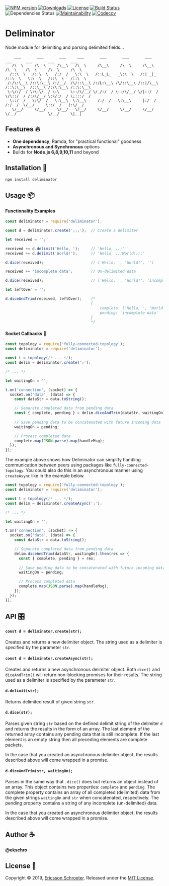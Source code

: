 [![NPM version][npm-image]][npm-url]
[![Downloads][downloads-image]][downloads-url]
[![License][license-image]][license-url]
[![Build Status][build-status-image]][build-status-url]
![Dependencies Status][david-image]
[![Maintainability][code-climate-image]][code-climate-url]
[![Codecov][codecov-image]][codecov-url]

# Deliminator
Node module for delimiting and parsing delimited fields... 

```
    ___       ___       ___     ___       ___       ___       ___       ___      ___       ___       ___   
   /\  \     /\  \     /\__\   /\  \     /\__\     /\  \     /\__\     /\  \    /\  \     /\  \     /\  \  
  /::\  \   /::\  \   /:/  /  _\:\  \   /::L_L_   _\:\  \   /:| _|_   /::\  \   \:\  \   /::\  \   /::\  \ 
 /:/\:\__\ /::\:\__\ /:/__/  /\/::\__\ /:/L:\__\ /\/::\__\ /::|/\__\ /::\:\__\  /::\__\ /:/\:\__\ /::\:\__\
 \:\/:/  / \:\:\/  / \:\     \::/\/__/ \/_/:/  / \::/\/__/ \/|::/  / \/\::/  / /:/\/__/ \:\/:/  / \;:::/  /
  \::/  /   \:\/  /   \:\__\  \:\__\     /:/  /   \:\__\     |:/  /    /:/  /  \/__/     \::/  /   |:\/__/ 
   \/__/     \/__/     \/__/   \/__/     \/__/     \/__/     \/__/     \/__/              \/__/     \|__|  
```

## Features 🔥
- **One dependency**, Ramda, for "practical functional" goodness
- **Asynchronous and Synchronous** options
- Builds for **Node.js 6,8,9,10,11** and beyond

## Installation 🔧

```
npm install deliminator
```

## Usage 📦
#### Functionality Examples
``` js
const deliminator = require('deliminator');

const d = deliminator.create(';;;');  // Create a delimiter

let received = '';

received += d.delimit('Hello, ');     // 'Hello, ;;;'
received += d.delimit('World!');      // 'Hello, ;;;World!;;;'

d.dice(received);                     // ['Hello, ', 'World!', '']

received += 'incomplete data';        // Un-delimited data

d.dice(received);                     // ['Hello, ', 'World!', 'incomplete data']

let leftOver = '';

d.diceAndTrim(received, leftOver);    /* 
                                      {
                                          complete: ['Hello, ', 'World!'], 
                                          pending: 'incomplete data'
                                      } 
                                      */
```

#### Socket Callbacks 🔌
```js
const topology = require('fully-connected-topology');
const deliminator = require('deliminator');

const t = topology(/* ... */);
const delim = deliminator.create(';');

/* ... */

let waitingOn = '';

t.on('connection', (socket) => {
  socket.on('data', (data) => {
    const dataStr = data.toString();

    // Separate completed data from pending data
    const { complete, pending } = delim.diceAndTrim(dataStr, waitingOn);
    
    // Save pending data to be concatenated with future incoming data
    waitingOn = pending;

    // Process completed data
    complete.map(JSON.parse).map(handleMsg);
  });
});
```

The example above shows how Deliminator can simplify handling communication between peers using packages like `fully-connected-topology`.  You could also do this in an asynchronous manner using `createAsync` like in the example below.

```js
const topology = require('fully-connected-topology');
const deliminator = require('deliminator');

const t = topology(/* ... */);
const delim = deliminator.createAsync(';');

/* ... */

let waitingOn = '';

t.on('connection', (socket) => {
  socket.on('data', (data) => {
    const dataStr = data.toString();

    // Separate completed data from pending data
    delim.diceAndTrim(dataStr, waitingOn).then(res => {
      const { complete, pending } = res;
      
      // Save pending data to be concatenated with future incoming data
      waitingOn = pending;

      // Process completed data
      complete.map(JSON.parse).map(handleMsg);
    });
  });
});
```

## API 🎛
#### `const d = deliminator.create(str);`

Creates and returns a new delimiter object. The string used as a delimiter is specified by the parameter `str`.

#### `const d = deliminator.createAsync(str);`

Creates and returns a new asynchronous delimiter object.  Both `dice()` and `diceAndTrim()` will return non-blocking promises for their results.  The string used as a delimiter is specified by the parameter `str`.

#### `d.delimit(str);`

Returns delimited result of given string `str`.

#### `d.dice(str);`

Parses given string `str` based on the defined delimit string of the delimiter `d` and returns the results in the form of an array.  The last element of the returned array contains any pending data that is still incomplete.  If the last element is an empty string then all preceding elements are complete packets.

In the case that you created an asynchronous delimiter object, the results described above will come wrapped in a promise.

#### `d.diceAndTrim(str, waitingOn);`

Parses in the same way that `.dice()` does but returns an object instead of an array.  This object contains two properties: `complete` and `pending`.  The complete property contains an array of all completed (delimited) data from the given strings `waitingOn` and `str` when concatenated, respectively.  The pending property contains a string of any incomplete (un-delimited) data.

In the case that you created an asynchronous delimiter object, the results described above will come wrapped in a promise.

## Author ☕️
#### [@ekschro](https://github.com/ekschro)

## License 🔑
Copyright © 2019, [Ericsson Schroeter](https://github.com/ekschro). Released under the [MIT License](LICENSE).

[npm-image]: https://img.shields.io/npm/v/deliminator.svg?
[npm-url]: https://www.npmjs.com/package/deliminator
[license-image]: https://img.shields.io/npm/l/deliminator.svg?
[license-url]: https://www.npmjs.com/package/deliminator
[downloads-image]: https://img.shields.io/npm/dt/deliminator.svg?
[downloads-url]: https://www.npmjs.com/package/deliminator
[build-status-image]: https://travis-ci.org/ekschro/deliminator.svg?branch=master
[build-status-url]: https://travis-ci.org/ekschro/deliminator
[david-image]: https://img.shields.io/david/ekschro/deliminator.svg
[code-climate-url]: https://codeclimate.com/github/ekschro/deliminator/maintainability
[code-climate-image]: https://api.codeclimate.com/v1/badges/78baced79207578bba1a/maintainability
[codecov-url]: https://codecov.io/gh/ekschro/deliminator
[codecov-image]: https://img.shields.io/codecov/c/github/ekschro/deliminator.svg?style=flat